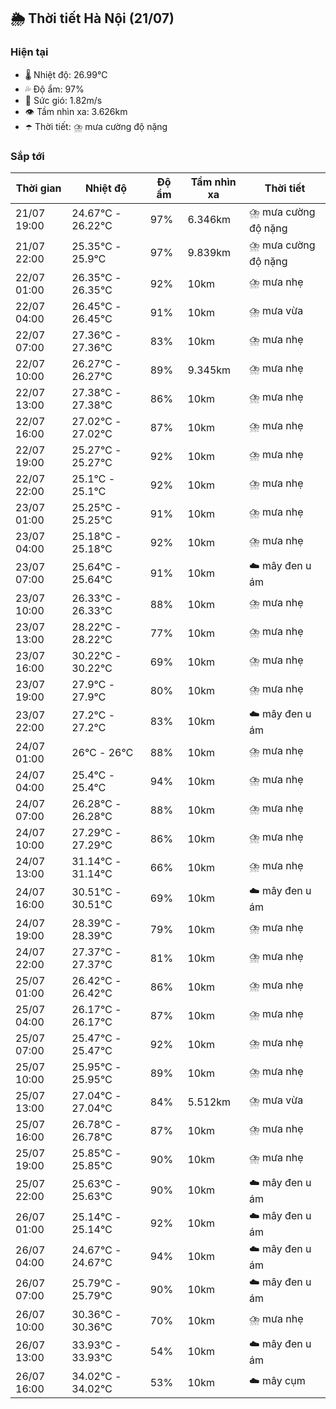 ## 🌦️ Thời tiết Hà Nội (21/07)

### Hiện tại

- 🌡️ Nhiệt độ: 26.99℃
- 💦 Độ ẩm: 97%
- 💨 Sức gió: 1.82m/s
- 👁️ Tầm nhìn xa: 3.626km
- ☂️ Thời tiết: ⛈️ mưa cường độ nặng

### Sắp tới

| Thời gian | Nhiệt độ | Độ ẩm | Tầm nhìn xa | Thời tiết |
| --- | --- | --- | --- | --- |
| 21/07 19:00 | 24.67℃ - 26.22℃ | 97% | 6.346km | ⛈️ mưa cường độ nặng |
| 21/07 22:00 | 25.35℃ - 25.9℃ | 97% | 9.839km | ⛈️ mưa cường độ nặng |
| 22/07 01:00 | 26.35℃ - 26.35℃ | 92% | 10km | ⛈️ mưa nhẹ |
| 22/07 04:00 | 26.45℃ - 26.45℃ | 91% | 10km | ⛈️ mưa vừa |
| 22/07 07:00 | 27.36℃ - 27.36℃ | 83% | 10km | ⛈️ mưa nhẹ |
| 22/07 10:00 | 26.27℃ - 26.27℃ | 89% | 9.345km | ⛈️ mưa nhẹ |
| 22/07 13:00 | 27.38℃ - 27.38℃ | 86% | 10km | ⛈️ mưa nhẹ |
| 22/07 16:00 | 27.02℃ - 27.02℃ | 87% | 10km | ⛈️ mưa nhẹ |
| 22/07 19:00 | 25.27℃ - 25.27℃ | 92% | 10km | ⛈️ mưa nhẹ |
| 22/07 22:00 | 25.1℃ - 25.1℃ | 92% | 10km | ⛈️ mưa nhẹ |
| 23/07 01:00 | 25.25℃ - 25.25℃ | 91% | 10km | ⛈️ mưa nhẹ |
| 23/07 04:00 | 25.18℃ - 25.18℃ | 92% | 10km | ⛈️ mưa nhẹ |
| 23/07 07:00 | 25.64℃ - 25.64℃ | 91% | 10km | ☁️ mây đen u ám |
| 23/07 10:00 | 26.33℃ - 26.33℃ | 88% | 10km | ⛈️ mưa nhẹ |
| 23/07 13:00 | 28.22℃ - 28.22℃ | 77% | 10km | ⛈️ mưa nhẹ |
| 23/07 16:00 | 30.22℃ - 30.22℃ | 69% | 10km | ⛈️ mưa nhẹ |
| 23/07 19:00 | 27.9℃ - 27.9℃ | 80% | 10km | ⛈️ mưa nhẹ |
| 23/07 22:00 | 27.2℃ - 27.2℃ | 83% | 10km | ☁️ mây đen u ám |
| 24/07 01:00 | 26℃ - 26℃ | 88% | 10km | ⛈️ mưa nhẹ |
| 24/07 04:00 | 25.4℃ - 25.4℃ | 94% | 10km | ⛈️ mưa nhẹ |
| 24/07 07:00 | 26.28℃ - 26.28℃ | 88% | 10km | ⛈️ mưa nhẹ |
| 24/07 10:00 | 27.29℃ - 27.29℃ | 86% | 10km | ⛈️ mưa nhẹ |
| 24/07 13:00 | 31.14℃ - 31.14℃ | 66% | 10km | ⛈️ mưa nhẹ |
| 24/07 16:00 | 30.51℃ - 30.51℃ | 69% | 10km | ☁️ mây đen u ám |
| 24/07 19:00 | 28.39℃ - 28.39℃ | 79% | 10km | ⛈️ mưa nhẹ |
| 24/07 22:00 | 27.37℃ - 27.37℃ | 81% | 10km | ⛈️ mưa nhẹ |
| 25/07 01:00 | 26.42℃ - 26.42℃ | 86% | 10km | ⛈️ mưa nhẹ |
| 25/07 04:00 | 26.17℃ - 26.17℃ | 87% | 10km | ⛈️ mưa nhẹ |
| 25/07 07:00 | 25.47℃ - 25.47℃ | 92% | 10km | ⛈️ mưa nhẹ |
| 25/07 10:00 | 25.95℃ - 25.95℃ | 89% | 10km | ⛈️ mưa nhẹ |
| 25/07 13:00 | 27.04℃ - 27.04℃ | 84% | 5.512km | ⛈️ mưa vừa |
| 25/07 16:00 | 26.78℃ - 26.78℃ | 87% | 10km | ⛈️ mưa nhẹ |
| 25/07 19:00 | 25.85℃ - 25.85℃ | 90% | 10km | ⛈️ mưa nhẹ |
| 25/07 22:00 | 25.63℃ - 25.63℃ | 90% | 10km | ☁️ mây đen u ám |
| 26/07 01:00 | 25.14℃ - 25.14℃ | 92% | 10km | ☁️ mây đen u ám |
| 26/07 04:00 | 24.67℃ - 24.67℃ | 94% | 10km | ☁️ mây đen u ám |
| 26/07 07:00 | 25.79℃ - 25.79℃ | 90% | 10km | ☁️ mây đen u ám |
| 26/07 10:00 | 30.36℃ - 30.36℃ | 70% | 10km | ⛈️ mưa nhẹ |
| 26/07 13:00 | 33.93℃ - 33.93℃ | 54% | 10km | ☁️ mây đen u ám |
| 26/07 16:00 | 34.02℃ - 34.02℃ | 53% | 10km | ☁️ mây cụm |
